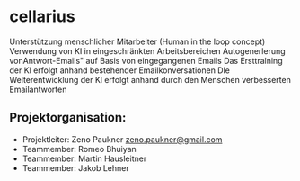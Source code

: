 # cellarius
Unterstützung menschlicher Mitarbeiter (Human in the loop concept)
Verwendung von KI in eingeschränkten Arbeitsbereichen
Autogenerlerung vonAntwort-Emails" auf Basis von eingegangenen Emails
Das Ersttralning der Kl erfolgt anhand bestehender Emailkonversationen
Dle Welterentwicklung der Kl erfolgt anhand durch den Menschen verbesserten Emailantworten

## Projektorganisation:
- Projektleiter: Zeno Paukner zeno.paukner@gmail.com
- Teammember: Romeo Bhuiyan
- Teammember: Martin Hausleitner
- Teammember: Jakob Lehner
